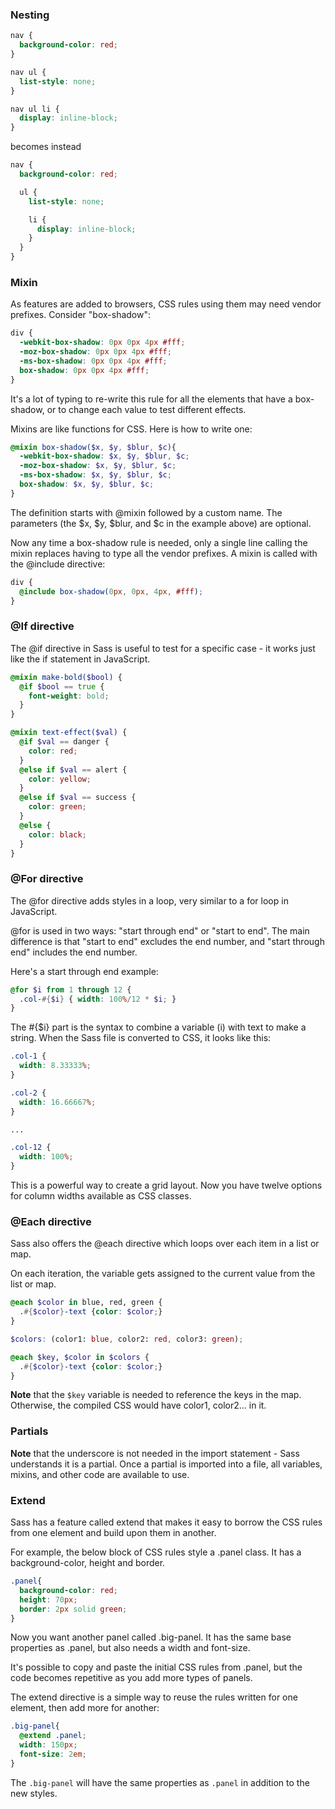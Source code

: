 ### Nesting

```css
nav {
  background-color: red;
}

nav ul {
  list-style: none;
}

nav ul li {
  display: inline-block;
}
```
becomes instead

```scss
nav {
  background-color: red;

  ul {
    list-style: none;

    li {
      display: inline-block;
    }
  }
}
```

### Mixin
 As features are added to browsers, CSS rules using them may need vendor prefixes. Consider "box-shadow":

```css
div {
  -webkit-box-shadow: 0px 0px 4px #fff;
  -moz-box-shadow: 0px 0px 4px #fff;
  -ms-box-shadow: 0px 0px 4px #fff;
  box-shadow: 0px 0px 4px #fff;
}
```

It's a lot of typing to re-write this rule for all the elements that have a box-shadow, or to change each value to test 
different effects.

Mixins are like functions for CSS. Here is how to write one:

```scss
@mixin box-shadow($x, $y, $blur, $c){
  -webkit-box-shadow: $x, $y, $blur, $c;
  -moz-box-shadow: $x, $y, $blur, $c;
  -ms-box-shadow: $x, $y, $blur, $c;
  box-shadow: $x, $y, $blur, $c;
}
```

The definition starts with @mixin followed by a custom name. The parameters (the $x, $y, $blur, and $c in the example above) 
are optional.

Now any time a box-shadow rule is needed, only a single line calling the mixin replaces having to type all the vendor prefixes. 
A mixin is called with the @include directive:

```scss
div {
  @include box-shadow(0px, 0px, 4px, #fff);
}
```

### @If directive

The @if directive in Sass is useful to test for a specific case - it works just like the if statement in JavaScript.

```scss
@mixin make-bold($bool) {
  @if $bool == true {
    font-weight: bold;
  }
}
```

```scss
@mixin text-effect($val) {
  @if $val == danger {
    color: red;
  }
  @else if $val == alert {
    color: yellow;
  }
  @else if $val == success {
    color: green;
  }
  @else {
    color: black;
  }
}
```

### @For directive

The @for directive adds styles in a loop, very similar to a for loop in JavaScript.

@for is used in two ways: "start through end" or "start to end". The main difference is that "start to end" excludes the 
end number, and "start through end" includes the end number.

Here's a start through end example:

```scss
@for $i from 1 through 12 {
  .col-#{$i} { width: 100%/12 * $i; }
}
```

The #{$i} part is the syntax to combine a variable (i) with text to make a string. When the Sass file is converted to CSS, 
it looks like this:

```css
.col-1 {
  width: 8.33333%;
}

.col-2 {
  width: 16.66667%;
}

...

.col-12 {
  width: 100%;
}
```
This is a powerful way to create a grid layout. Now you have twelve options for column widths available as CSS classes.

### @Each directive

Sass also offers the @each directive which loops over each item in a list or map.

On each iteration, the variable gets assigned to the current value from the list or map.

```scss
@each $color in blue, red, green {
  .#{$color}-text {color: $color;}
}
```

```scss
$colors: (color1: blue, color2: red, color3: green);

@each $key, $color in $colors {
  .#{$color}-text {color: $color;}
}
```

**Note** that the `$key` variable is needed to reference the keys in the map. Otherwise, the compiled CSS would have color1, color2... in it.


### Partials

**Note** that the underscore is not needed in the import statement - Sass understands it is a partial. Once a partial is imported into a file, all variables, mixins, and other code are available to use.

### Extend

Sass has a feature called extend that makes it easy to borrow the CSS rules from one element and build upon them in another.

For example, the below block of CSS rules style a .panel class. It has a background-color, height and border.

```scss
.panel{
  background-color: red;
  height: 70px;
  border: 2px solid green;
}
```

Now you want another panel called .big-panel. It has the same base properties as .panel, but also needs a width and font-size.

It's possible to copy and paste the initial CSS rules from .panel, but the code becomes repetitive as you add more types of panels.

The extend directive is a simple way to reuse the rules written for one element, then add more for another:
```scss
.big-panel{
  @extend .panel;
  width: 150px;
  font-size: 2em;
}
```
The `.big-panel` will have the same properties as `.panel` in addition to the new styles.
